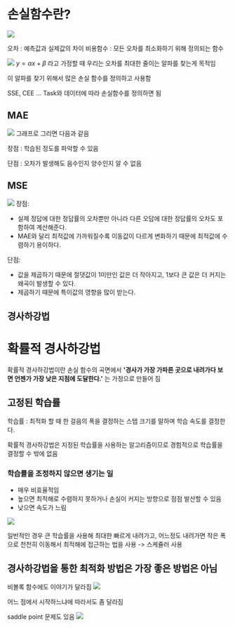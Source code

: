 # 손실함수란?
![](https://i.imgur.com/JRJXMss.png)

오차 : 예측값과 실제값의 차이
비용함수 : 모든 오차를 최소화하기 위해 정의되는 함수

![](https://i.imgur.com/n5Hif8I.png)
$y = \alpha x + \beta$ 라고 가정할 때 우리는 오차를 최대한 줄이는 알파를 찾는게 목적임

이 알파를 찾기 위해서 많은 손실 함수를 정의하고 사용함

SSE, CEE ... Task와 데이터에 따라 손실함수를 정의하면 됨

## MAE
![](https://i.imgur.com/ckO5fld.png)
그래프로 그리면 다음과 같음

장점 : 학습된 정도를 파악할 수 있음

단점 : 오차가 발생해도 음수인지 양수인지 알 수 없음

## MSE
![](https://i.imgur.com/Lu04OZJ.png)
장점:

- 실제 정답에 대한 정답률의 오차뿐만 아니라 다른 오답에 대한 정답률의 오차도 포함하여 계산해준다.
- MAE와 달리 최적값에 가까워질수록 이동값이 다르게 변화하기 때문에 최적값에 수렴하기 용이하다.

단점:

- 값을 제곱하기 때문에 절댓값이 1미만인 값은 더 작아지고, 1보다 큰 값은 더 커지는 왜곡이 발생할 수 있다.
- 제곱하기 때문에 특이값의 영향을 많이 받는다.

## 경사하강법



# 확률적 경사하강법

확률적 경사하강법이란 손실 함수의 곡면에서 **'경사가 가장 가파른 곳으로 내려가다 보면 언젠가 가장 낮은 지점에 도달한다.'** 는 가정으로 만들어 짐

## 고정된 학습률
학습률 : 최적화 할 때 한 걸음의 폭을 결정하는 스텝 크기를 말하며 학습 속도를 결정한다. 

확률적 경사하강법은 지정된 학습률을 사용하는 알고리즘이므로 경험적으로 학습률을 결정할 수 밖에 없음

### 학습률을 조정하지 않으면 생기는 일
- 매우 비효율적임
- 높으면 최적해로 수렴하지 못하거나 손실이 커지는 방향으로 점점 발산할 수 있음
- 낮으면 속도가 느림

![](https://i.imgur.com/1grZdTO.png)

일반적인 경우 큰 학습률을 사용해 최대한 빠르게 내려가고, 어느정도 내려가면 작은 폭으로 천천히 이동해서 최적해에 접근하는 법을 사용 -> 스케쥴러 사용

## 경사하강법을 통한 최적화 방법은 가장 좋은 방법은 아님
비볼록 함수에도 이야기가 달라짐
![](https://i.imgur.com/h9DHxcu.png)

어느 점에서 시작하느냐에 따라서도 좀 달라짐

saddle point 문제도 있음
![](https://i.imgur.com/wu2Hveg.png)
